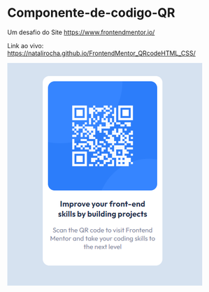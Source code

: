 # Componente-de-codigo-QR
Um desafio do Site https://www.frontendmentor.io/

Link ao vivo: https://natalirocha.github.io/FrontendMentor_QRcodeHTML_CSS/

<img src="Captura.png">
